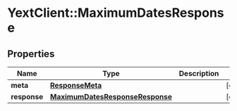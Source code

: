 # YextClient::MaximumDatesResponse

## Properties
Name | Type | Description | Notes
------------ | ------------- | ------------- | -------------
**meta** | [**ResponseMeta**](ResponseMeta.md) |  | [optional] 
**response** | [**MaximumDatesResponseResponse**](MaximumDatesResponseResponse.md) |  | [optional] 


